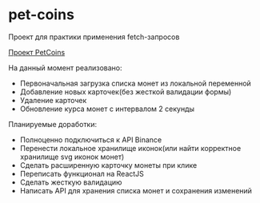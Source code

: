 # pet-coins
Проект для практики применения fetch-запросов

[Проект PetCoins](https://kuzinartemiy.github.io/pet-coins)

На данный момент реализовано:

- Первоначальная загрузка списка монет из локальной переменной
- Добавление новых карточек(без жесткой валидации формы)
- Удаление карточек
- Обновление курса монет с интервалом 2 секунды

Планируемые доработки:

- Полноценно подключиться к API Binance
- Перенести локальное хранилище иконок(или найти корректное хранилище svg иконок монет)
- Сделать расширенную карточку монеты при клике
- Переписать функционал на ReactJS
- Сделать жесткую валидацию
- Написать API для хранения списка монет и сохранения изменений
